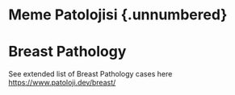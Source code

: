 # Meme Patolojisi {.unnumbered}

# Breast Pathology

See extended list of Breast Pathology cases here <https://www.patoloji.dev/breast/>
